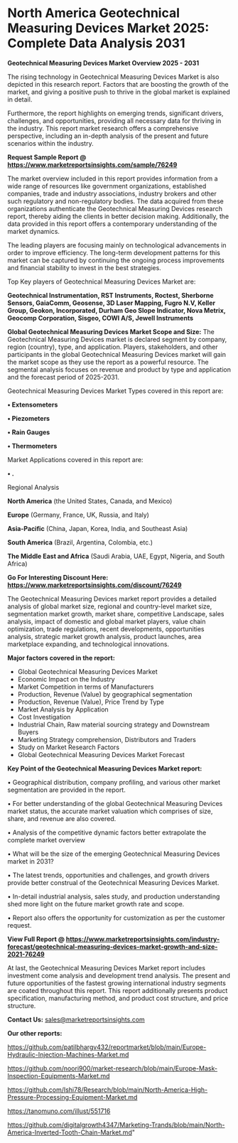 # North America Geotechnical Measuring Devices Market 2025: Complete Data Analysis 2031

<Strong> Geotechnical Measuring Devices Market Overview 2025 - 2031</strong>

The rising technology in Geotechnical Measuring Devices Market is also depicted in this research report. Factors that are boosting the growth of the market, and giving a positive push to thrive in the global market is explained in detail.

Furthermore, the report highlights on emerging trends, significant drivers, challenges, and opportunities, providing all necessary data for thriving in the industry. This report market research offers a comprehensive perspective, including an in-depth analysis of the present and future scenarios within the industry.

<strong>Request Sample Report @ <a href=https://www.marketreportsinsights.com/sample/76249>https://www.marketreportsinsights.com/sample/76249</a></strong>

The market overview included in this report provides information from a wide range of resources like government organizations, established companies, trade and industry associations, industry brokers and other such regulatory and non-regulatory bodies. The data acquired from these organizations authenticate the Geotechnical Measuring Devices research report, thereby aiding the clients in better decision making. Additionally, the data provided in this report offers a contemporary understanding of the market dynamics.

The leading players are focusing mainly on technological advancements in order to improve efficiency. The long-term development patterns for this market can be captured by continuing the ongoing process improvements and financial stability to invest in the best strategies.

Top Key players of Geotechnical Measuring Devices Market are:

<strong>Geotechnical Instrumentation, RST Instruments, Roctest, Sherborne Sensors, GaiaComm, Geosense, 3D Laser Mapping, Fugro N.V, Keller Group, Geokon, Incorporated, Durham Geo Slope Indicator, Nova Metrix, Geocomp Corporation, Sisgeo, COWI A/S, Jewell Instruments</strong>

<strong><b>Global Geotechnical Measuring Devices Market Scope and Size:</b></strong>
The Geotechnical Measuring Devices market is declared segment by company, region (country), type, and application. Players, stakeholders, and other participants in the global Geotechnical Measuring Devices market will gain the market scope as they use the report as a powerful resource. The segmental analysis focuses on revenue and product by type and application and the forecast period of 2025-2031.

Geotechnical Measuring Devices Market Types covered in this report are:

<strong>• Extensometers

• Piezometers

• Rain Gauges

• Thermometers</strong>

Market Applications covered in this report are:

<strong>• .</strong> 

Regional Analysis

<strong>North America</strong> (the United States, Canada, and Mexico)

<strong>Europe</strong> (Germany, France, UK, Russia, and Italy)

<strong>Asia-Pacific</strong> (China, Japan, Korea, India, and Southeast Asia)

<strong>South America</strong> (Brazil, Argentina, Colombia, etc.)

<strong>The Middle East and Africa</strong> (Saudi Arabia, UAE, Egypt, Nigeria, and South Africa)

<strong>Go For Interesting Discount Here: <a href=https://www.marketreportsinsights.com/discount/76249>https://www.marketreportsinsights.com/discount/76249</a></strong>

The Geotechnical Measuring Devices market report provides a detailed analysis of global market size, regional and country-level market size, segmentation market growth, market share, competitive Landscape, sales analysis, impact of domestic and global market players, value chain optimization, trade regulations, recent developments, opportunities analysis, strategic market growth analysis, product launches, area marketplace expanding, and technological innovations.

<strong><b>Major factors covered in the report:</b></strong>
<ul>
  <li>Global Geotechnical Measuring Devices Market </li>
  <li>Economic Impact on the Industry</li>
  <li>Market Competition in terms of Manufacturers</li>
  <li>Production, Revenue (Value) by geographical segmentation</li>
  <li>Production, Revenue (Value), Price Trend by Type</li>
  <li>Market Analysis by Application</li>
  <li>Cost Investigation</li>
  <li>Industrial Chain, Raw material sourcing strategy and Downstream Buyers</li>
  <li>Marketing Strategy comprehension, Distributors and Traders</li>
  <li>Study on Market Research Factors</li>
  <li>Global Geotechnical Measuring Devices Market Forecast</li>
</ul>

<strong><b>Key Point of the Geotechnical Measuring Devices Market report:</b></strong>

• Geographical distribution, company profiling, and various other market segmentation are provided in the report.

• For better understanding of the global Geotechnical Measuring Devices market status, the accurate market valuation which comprises of size, share, and revenue are also covered.

• Analysis of the competitive dynamic factors better extrapolate the complete market overview

• What will be the size of the emerging Geotechnical Measuring Devices market in 2031?

• The latest trends, opportunities and challenges, and growth drivers provide better construal of the Geotechnical Measuring Devices Market.

• In-detail industrial analysis, sales study, and production understanding shed more light on the future market growth rate and scope.

• Report also offers the opportunity for customization as per the customer request.

<strong><b>View Full Report @ <a href=https://www.marketreportsinsights.com/industry-forecast/geotechnical-measuring-devices-market-growth-and-size-2021-76249>https://www.marketreportsinsights.com/industry-forecast/geotechnical-measuring-devices-market-growth-and-size-2021-76249</a></b></strong>


At last, the Geotechnical Measuring Devices Market report includes investment come analysis and development trend analysis. The present and future opportunities of the fastest growing international industry segments are coated throughout this report. This report additionally presents product specification, manufacturing method, and product cost structure, and price structure.

<strong>Contact Us:</strong>
sales@marketreportsinsights.com

<strong>Our other reports:</strong>

<a href=https://github.com/patilbhargv432/reportmarket/blob/main/Europe-Hydraulic-Injection-Machines-Market.md>https://github.com/patilbhargv432/reportmarket/blob/main/Europe-Hydraulic-Injection-Machines-Market.md</a>

<a href=https://github.com/noori900/market-research/blob/main/Europe-Mask-Inspection-Equipments-Market.md>https://github.com/noori900/market-research/blob/main/Europe-Mask-Inspection-Equipments-Market.md</a>

<a href=https://github.com/Ishi78/Research/blob/main/North-America-High-Pressure-Processing-Equipment-Market.md>https://github.com/Ishi78/Research/blob/main/North-America-High-Pressure-Processing-Equipment-Market.md</a>

<a href=https://tanomuno.com/illust/551716>https://tanomuno.com/illust/551716</a>

<a href=https://github.com/digitalgrowth4347/Marketing-Trands/blob/main/North-America-Inverted-Tooth-Chain-Market.md>https://github.com/digitalgrowth4347/Marketing-Trands/blob/main/North-America-Inverted-Tooth-Chain-Market.md</a>"
